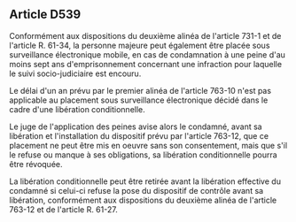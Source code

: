 Article D539
----
Conformément aux dispositions du deuxième alinéa de l'article 731-1 et de
l'article R. 61-34, la personne majeure peut également être placée sous
surveillance électronique mobile, en cas de condamnation à une peine d'au moins
sept ans d'emprisonnement concernant une infraction pour laquelle le suivi
socio-judiciaire est encouru.

Le délai d'un an prévu par le premier alinéa de l'article 763-10 n'est pas
applicable au placement sous surveillance électronique décidé dans le cadre
d'une libération conditionnelle.

Le juge de l'application des peines avise alors le condamné, avant sa libération
et l'installation du dispositif prévu par l'article 763-12, que ce placement ne
peut être mis en oeuvre sans son consentement, mais que s'il le refuse ou manque
à ses obligations, sa libération conditionnelle pourra être révoquée.

La libération conditionnelle peut être retirée avant la libération effective du
condamné si celui-ci refuse la pose du dispositif de contrôle avant sa
libération, conformément aux dispositions du deuxième alinéa de l'article 763-12
et de l'article R. 61-27.
